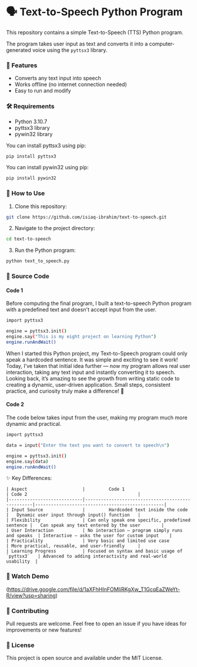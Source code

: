 # 🗣️ Text-to-Speech Python Program

This repository contains a simple Text-to-Speech (TTS) Python program.

The program takes user input as text and converts it into a computer-generated voice using the `pyttsx3` library.

### 🚀 Features
- Converts any text input into speech
- Works offline (no internet connection needed)
- Easy to run and modify

### 🛠️ Requirements
- Python 3.10.7
- pyttsx3 library
- pywin32 library

You can install pyttsx3 using pip:
```bash
pip install pyttsx3
```

You can install pywin32 using pip:
```bash
pip install pywin32
```

### 📄 How to Use
1. Clone this repository:
```bash
git clone https://github.com/isiaq-ibrahim/text-to-speech.git
```

2. Navigate to the project directory:
```bash
cd text-to-speech
```

3. Run the Python program:
```bash
python text_to_speech.py
```

### 📜 Source Code

#### Code 1

Before computing the final program, I built a text-to-speech Python program with a predefined text and doesn't accept input from the user.

```bash
import pyttsx3

engine = pyttsx3.init()
engine.say("This is my eight project on learning Python")
engine.runAndWait()
```

When I started this Python project, my Text-to-Speech program could only speak a hardcoded sentence. It was simple and exciting to see it work!
Today, I’ve taken that initial idea further — now my program allows real user interaction, taking any text input and instantly converting it to speech.
Looking back, it’s amazing to see the growth from writing static code to creating a dynamic, user-driven application.
Small steps, consistent practice, and curiosity truly make a difference! 🚀

#### Code 2

The code below takes input from the user, making my program much more dynamic and practical.

```bash
import pyttsx3

data = input("Enter the text you want to convert to speech\n")

engine = pyttsx3.init()
engine.say(data)
engine.runAndWait()
```

✨ Key Differences:
```
| Aspect                     |         Code 1                                   | Code 2                                          |
|----------------------------|--------------------------------------------------|-------------------------------------------------|
| Input Source               |         Hardcoded text inside the code           |   Dynamic user input through input() function   |
| Flexibility                | Can only speak one specific, predefined sentence |   Can speak any text entered by the user        |
| User Interaction           | No interaction — program simply runs and speaks  | Interactive — asks the user for custom input    |
| Practicality               | Very basic and limited use case                  | More practical, reusable, and user-friendly     |
| Learning Progress          | Focused on syntax and basic usage of `pyttsx3`   | Advanced to adding interactivity and real-world usability  |
```

### 📢 Watch Demo 
(https://drive.google.com/file/d/1aXFhHInFOMIiRKgXw_T1GcqEaZWeYt-R/view?usp=sharing)

### 🤝 Contributing

Pull requests are welcome. Feel free to open an issue if you have ideas for improvements or new features!

### 📄 License

This project is open source and available under the MIT License.
